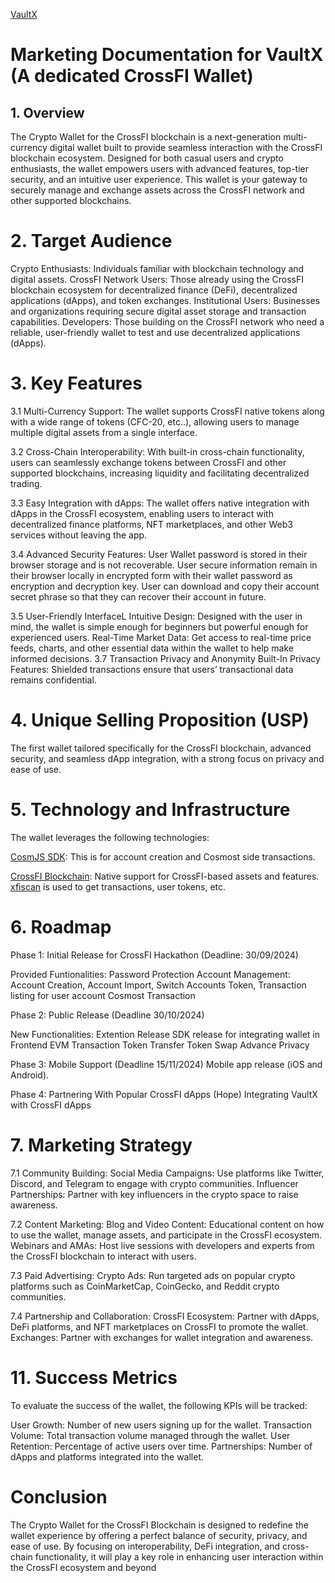 [VaultX](https://vault-x-kappa.vercel.app/account)

# Marketing Documentation for VaultX (A dedicated CrossFI Wallet)

## 1. Overview 

The Crypto Wallet for the CrossFI blockchain is a next-generation multi-currency digital wallet built to provide seamless interaction with the CrossFI blockchain ecosystem. Designed for both casual users and crypto enthusiasts, the wallet empowers users with advanced features, top-tier security, and an intuitive user experience. This wallet is your gateway to securely manage and exchange assets across the CrossFI network and other supported blockchains.

# 2. Target Audience 

Crypto Enthusiasts: Individuals familiar with blockchain technology and digital assets.
CrossFI Network Users: Those already using the CrossFI blockchain ecosystem for decentralized finance (DeFi), decentralized applications (dApps), and token exchanges.
Institutional Users: Businesses and organizations requiring secure digital asset storage and transaction capabilities.
Developers: Those building on the CrossFI network who need a reliable, user-friendly wallet to test and use decentralized applications (dApps).

# 3. Key Features

3.1 Multi-Currency Support:
The wallet supports CrossFI native tokens along with a wide range of tokens (CFC-20, etc..), allowing users to manage multiple digital assets from a single interface.

3.2 Cross-Chain Interoperability:
With built-in cross-chain functionality, users can seamlessly exchange tokens between CrossFI and other supported blockchains, increasing liquidity and facilitating decentralized trading.

3.3 Easy Integration with dApps:
The wallet offers native integration with dApps in the CrossFI ecosystem, enabling users to interact with decentralized finance platforms, NFT marketplaces, and other Web3 services without leaving the app.

3.4 Advanced Security Features:
User Wallet password is stored in their browser storage and is not recoverable.
User secure information remain in their browser locally in encrypted form with their wallet password as encryption and decryption key.
User can download and copy their account secret phrase so that they can recover their account in future.

3.5 User-Friendly InterfaceL
Intuitive Design: Designed with the user in mind, the wallet is simple enough for beginners but powerful enough for experienced users.
Real-Time Market Data: Get access to real-time price feeds, charts, and other essential data within the wallet to help make informed decisions.
3.7 Transaction Privacy and Anonymity
Built-In Privacy Features: Shielded transactions ensure that users’ transactional data remains confidential.

# 4. Unique Selling Proposition (USP)

The first wallet tailored specifically for the CrossFI blockchain, advanced security, and seamless dApp integration, with a strong focus on privacy and ease of use.

# 5. Technology and Infrastructure

The wallet leverages the following technologies:

[CosmJS SDK](https://github.com/cosmos/cosmjs): This is for account creation and Cosmost side transactions.

[CrossFI Blockchain](https://docs.crossfi.org/crossfi-chain/developers/quickstart): Native support for CrossFI-based assets and features. [xfiscan](https://test.xfiscan.com/) is used to get transactions, user tokens, etc.

# 6. Roadmap

Phase 1: Initial Release for CrossFI Hackathon (Deadline: 30/09/2024)

Provided Funtionalities:
   Password Protection
   Account Management: Account Creation, Account Import, Switch Accounts
   Token, Transaction listing for user account
   Cosmost Transaction
    
Phase 2: Public Release (Deadline 30/10/2024)

New Functionalities: 
   Extention Release
   SDK release for integrating wallet in Frontend
   EVM Transaction
   Token Transfer
   Token Swap
   Advance Privacy

Phase 3: Mobile Support (Deadline 15/11/2024)
  Mobile app release (iOS and Android).
  
Phase 4: Partnering With Popular CrossFI dApps (Hope)
   Integrating VaultX with CrossFI dApps

# 7. Marketing Strategy

7.1 Community Building:
Social Media Campaigns: Use platforms like Twitter, Discord, and Telegram to engage with crypto communities.
Influencer Partnerships: Partner with key influencers in the crypto space to raise awareness.

7.2 Content Marketing:
Blog and Video Content: Educational content on how to use the wallet, manage assets, and participate in the CrossFI ecosystem.
Webinars and AMAs: Host live sessions with developers and experts from the CrossFI blockchain to interact with users.

7.3 Paid Advertising:
Crypto Ads: Run targeted ads on popular crypto platforms such as CoinMarketCap, CoinGecko, and Reddit crypto communities.

7.4 Partnership and Collaboration:
CrossFI Ecosystem: Partner with dApps, DeFi platforms, and NFT marketplaces on CrossFI to promote the wallet.
Exchanges: Partner with exchanges for wallet integration and awareness.

# 11. Success Metrics

To evaluate the success of the wallet, the following KPIs will be tracked:

User Growth: Number of new users signing up for the wallet.
Transaction Volume: Total transaction volume managed through the wallet.
User Retention: Percentage of active users over time.
Partnerships: Number of dApps and platforms integrated into the wallet.


# Conclusion
The Crypto Wallet for the CrossFI Blockchain is designed to redefine the wallet experience by offering a perfect balance of security, privacy, and ease of use. By focusing on interoperability, DeFi integration, and cross-chain functionality, it will play a key role in enhancing user interaction within the CrossFI ecosystem and beyond
